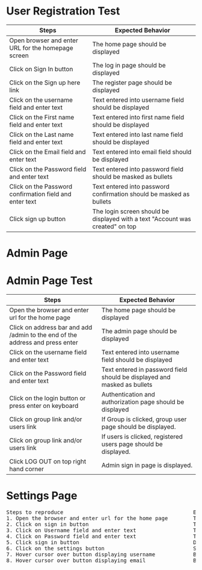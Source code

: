 # User Registration Test

| Steps  | Expected Behavior |
| ------------- | ------------- |
| Open browser and enter URL for the homepage screen   |  The home page should be displayed  |
| Click on Sign In button  | The log in page should be displayed  |
| Click on the Sign up here link |  The register page should be displayed |
| Click on the username field and enter text | Text entered into username field should be displayed |
| Click on the First name field and enter text |Text entered into first name field should be displayed |
| Click on the Last name field and enter text | Text entered into last name field should be displayed |
| Click on the Email field and enter text | Text entered into email field should be displayed |
| Click on the Password field and enter text | Text entered into password field should be masked as bullets |
|Click on the Password confirmation field and enter text | Text entered into password confirmation should be masked as bullets |
| Click sign up button | The login screen should be displayed with a text "Account was created" on top |

# Admin Page


# Admin Page Test
| Steps  | Expected Behavior |
| ------------- | ------------- |
| Open the browser and enter url for the home page | The home page should be displayed |
| Click on address bar and add /admin to the end of the address and press enter | The admin page should be displayed |
| Click on the username field and enter text | Text entered into username field should be displayed |
|Click on the Password field and enter text | Text entered in password field should be displayed and masked as bullets |
| Click on the login button or press enter on keyboard | Authentication and authorization page should be displayed |
| Click on group link and/or users link | If Group is clicked, group user page should be displayed. |
| Click on group link and/or users link | If users is clicked, registered users page should be displayed. | 
| Click LOG OUT on top right hand corner | Admin sign in page is displayed. |                                          
</pre>

# Settings Page
<pre>
Steps to reproduce                                         Expected Behavior
1. Open the browser and enter url for the home page        The home page should be displayed       
2. Click on sign in button                                 The sign in page should be displayed
3. Click on Username field and enter text                  Text entered in Username field should be displayed
4. Click on Password field and enter text                  Text entered into password field should be masked as bullets
5. Click sign in button                                    Dashboard page should be displayed
6. Click on the settings button                            Settings page should be displayed. Profile picture and correct username should be displayed on top right corner.
7. Hover cursor over button displaying username            Button should display correct username. Once cursor is hovered over button, text should change to "Edit Username" 
8. Hover cursor over button displaying email               Button should display correct email. Once cursor is hovered over button, text should change to "Edit email"                                                        
</pre>
